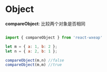 # Object

**compareObject**:
比较两个对象是否相同

```js

import { compareObject } from 'react-wxeap'

let m = { a: 1, b: 2 };
let n = { a: 2, b: 1 };

compareObject(m,n) //false
compareObject(m,m) //true

```